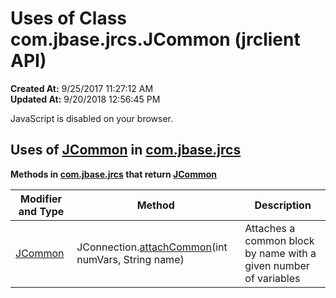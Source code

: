 # Uses of Class com.jbase.jrcs.JCommon (jrclient   API)

**Created At:** 9/25/2017 11:27:12 AM  
**Updated At:** 9/20/2018 12:56:45 PM  

<!--<br>    try {<br>        if (location.href.indexOf('is-external=true') == -1) {<br>            parent.document.title="Uses of Class com.jbase.jrcs.JCommon (jrclient   API)";<br>        }<br>    }<br>    catch(err) {<br>    }<br>//-->
JavaScript is disabled on your browser.





## Uses of [JCommon](com_jbase_jrcs_JCommon "class in com.jbase.jrcs") in [com.jbase.jrcs](com_jbase_jrcs_package-summary)



**Methods in [com.jbase.jrcs](com_jbase_jrcs_package-summary) that return [JCommon](com_jbase_jrcs_JCommon "class in com.jbase.jrcs")**


| Modifier and Type<br> | Method<br> | Description<br> |
| --- | --- | --- |
| [JCommon](com_jbase_jrcs_JCommon "class in com.jbase.jrcs")<br> | JConnection.[attachCommon](/jrcs/com_jbase_jrcs_JConnection#attachCommon-)(int numVars, String name)<br> | Attaches a common block by name with a given number of variables<br> |




